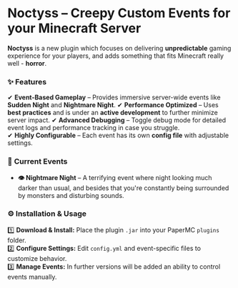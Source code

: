 # **Noctyss – Creepy Custom Events for your Minecraft Server**

**Noctyss** is a new plugin which focuses on delivering **unpredictable** gaming experience for your players, and adds something that fits Minecraft really well - **horror**.

### ✨ **Features**
✔ **Event-Based Gameplay** – Provides immersive server-wide events like **Sudden Night** and **Nightmare Night**.
✔ **Performance Optimized** – Uses **best practices** and is under an **active development** to further minimize server impact.
✔ **Advanced Debugging** – Toggle debug mode for detailed event logs and performance tracking in case you struggle.  
✔ **Highly Configurable** – Each event has its own **config file** with adjustable settings.

### 🚀 **Current Events**
- **👁️ Nightmare Night** – A terrifying event where night looking much darker than usual, and besides that you're constantly being surrounded by monsters and disturbing sounds.

### ⚙️ **Installation & Usage**
1️⃣ **Download & Install:** Place the plugin `.jar` into your PaperMC `plugins` folder.  
2️⃣ **Configure Settings:** Edit `config.yml` and event-specific files to customize behavior.  
3️⃣ **Manage Events:** In further versions will be added an ability to control events manually.